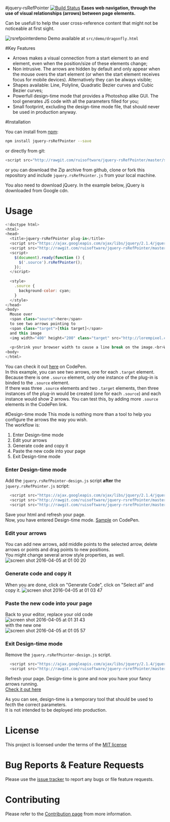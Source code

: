 #jquery-rsRefPointer [![Build Status](https://travis-ci.org/ruisoftware/jquery-rsRefPointer.svg?branch=master)](https://travis-ci.org/ruisoftware/jquery-rsRefPointer)
**Eases web navigation, through the use of visual relationships (arrows) between page elements.**

Can be usefull to help the user cross-reference content that might not be noticeable at first sight.

![rsrefpointerdemo](https://cloud.githubusercontent.com/assets/428736/14316951/842a4b5a-fc0e-11e5-8080-7d55c3efdf16.gif)
Demo available at `src/demo/dragonfly.html`

#Key Features
 - Arrows makes a visual connection from a start element to an end element, even when the position/size of these elements change;
 - Non intrusive. The arrows are hidden by default and only appear when the mouse overs the start element (or when the start element receives focus for mobile devices). Alternatively they can be always visible;
 - Shapes available: Line, Polyline, Quadratic Bezier curves and Cubic Bezier curves;
 - Powerfull design-time mode that provides a Photoshop alike GUI. The tool generates JS code with all the parameters filled for you;
 - Small footprint, excluding the design-time mode file, that should never be used in production anyway.

#Installation

You can install from [npm](https://www.npmjs.com/):
````bash
npm install jquery-rsRefPointer --save
````
or directly from git:
````javascript
<script src="http://rawgit.com/ruisoftware/jquery-rsRefPointer/master/src/jquery.rsRefPointer.js"></script>
````
or you can download the Zip archive from github, clone or fork this repository and include `jquery.rsRefPointer.js` from your local machine.

You also need to download jQuery. In the example below, jQuery is downloaded from Google cdn.

# Usage
````javascript
<!doctype html>
<html>
<head>
  <title>jquery-rsRefPointer plug-in</title>
  <script src="https://ajax.googleapis.com/ajax/libs/jquery/2.1.4/jquery.min.js"></script>
  <script src="http://rawgit.com/ruisoftware/jquery-rsRefPointer/master/src/jquery.rsRefPointer.js"></script>
  <script>
    $(document).ready(function () {
      $('.source').rsRefPointer();
    });
  </script>
  
  <style>
    .source {
      background-color: cyan;
    }
  </style>
</head>
<body>
  Mouse over
  <span class="source">here</span>
  to see two arrows pointing to
  <span class="target">[this target]</span>
  and this image
  <img width="400" height="200" class="target" src="http://lorempixel.com/400/200/sports">
    
  <p>Shrink your browser width to cause a line break on the image.<br>Watch how the arrow follows the target new location.</p>
<body>
</html>
`````
You can check it out [here](http://codepen.io/ruisoftware/pen/qZVadX "on CodePen") on CodePen.<br>
In this example, you can see two arrows, one for each `.target` element. Because there is one `.source` element, only one instance of the plug-in is binded to the `.source` element.<br>
If there was three `.source` elements and two `.target` elements, then three instances of the plug-in would be created (one for each `.source`) and each instance would show 2 arrows. You can test this, by adding more `.source` elements in the CodePen link.

#Design-time mode
This mode is nothing more than a tool to help you configure the arrows the way you wish.<br>
The workflow is:
 1. Enter Design-time mode
 2. Edit your arrows
 3. Generate code and copy it
 4. Paste the new code into your page
 5. Exit Design-time mode

### Enter Design-time mode
Add the `jquery.rsRefPointer-design.js` script **after** the `jquery.rsRefPointer.js` script:
````javascript
  <script src="https://ajax.googleapis.com/ajax/libs/jquery/2.1.4/jquery.min.js"></script>
  <script src="http://rawgit.com/ruisoftware/jquery-rsrefPointer/master/src/jquery.rsRefPointer.js"></script>
  <script src="http://rawgit.com/ruisoftware/jquery-rsrefPointer/master/src/jquery.rsRefPointer-design.js"></script>
````
Save your html and refresh your page.<br>
Now, you have entered Design-time mode. [Sample](http://codepen.io/ruisoftware/pen/wGPzjw "on CodePen") on CodePen.

### Edit your arrows
You can add new arrows, add middle points to the selected arrow, delete arrows or points and drag points to new positions.<br>
You might change several arrow style properties, as well.<br>
![screen shot 2016-04-05 at 01 00 20](https://cloud.githubusercontent.com/assets/428736/14265099/dafed496-fac9-11e5-846b-3e8c7182c46e.png)

### Generate code and copy it
When you are done, click on "Generate Code", click on "Select all" and copy it.
![screen shot 2016-04-05 at 01 03 47](https://cloud.githubusercontent.com/assets/428736/14265470/4bf964cc-faca-11e5-81b2-6d4201d7cb6d.png)

### Paste the new code into your page
Back to your editor, replace your old code<br>
![screen shot 2016-04-05 at 01 31 43](https://cloud.githubusercontent.com/assets/428736/14266063/45cd56d6-face-11e5-82c7-04424ab77116.png)
<br>with the new one<br>
![screen shot 2016-04-05 at 01 05 57](https://cloud.githubusercontent.com/assets/428736/14265527/a2520cca-faca-11e5-97c5-a73e640159a0.png)

### Exit Design-time mode
Remove the `jquery.rsRefPointer-design.js` script.
````javascript
  <script src="https://ajax.googleapis.com/ajax/libs/jquery/2.1.4/jquery.min.js"></script>
  <script src="http://rawgit.com/ruisoftware/jquery-rsrefPointer/master/src/jquery.rsRefPointer.js"></script>
````
Refresh your page. Design-time is gone and now you have your fancy arrows running.<br>[Check it out here](http://codepen.io/ruisoftware/pen/mPqORy "on CodePen")

As you can see, design-time is a temporary tool that should be used to fecth the correct parameters.<br>
It is not intended to be deployed into production.

# License
This project is licensed under the terms of the [MIT license](https://opensource.org/licenses/mit-license.php)

# Bug Reports & Feature Requests
Please use the [issue tracker](https://github.com/ruisoftware/jquery-rsRefPointer/issues) to report any bugs or file feature requests.

# Contributing
Please refer to the [Contribution page](https://github.com/ruisoftware/jquery-rsRefPointer/blob/master/CONTRIBUTING.md) from more information.

